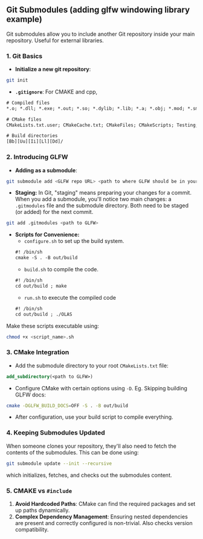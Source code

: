 ## Git Submodules (adding glfw windowing library example)

Git submodules allow you to include another Git repository inside your main repository. Useful for external libraries.

### 1. Git Basics
- **Initialize a new git repository**:
```bash
git init
```
- **`.gitignore`**: For CMAKE and cpp,
```txt
# Compiled files
*.o; *.dll; *.exe; *.out; *.so; *.dylib; *.lib; *.a; *.obj; *.mod; *.smod; *.gch; *.pch; *.lai; *.la; *.slo; *.lo

# CMake files
CMakeLists.txt.user; CMakeCache.txt; CMakeFiles; CMakeScripts; Testing; Makefile; cmake_install.cmake; install_manifest.txt; compile_commands.json; CTestTestfile.cmake; _deps

# Build directories
[Bb][Uu][Ii][Ll][Dd]/
```

### 2. Introducing GLFW
- **Adding as a submodule**: 
```bash
git submodule add <GLFW repo URL> <path to where GLFW should be in your project>
```
- **Staging:** In Git, "staging" means preparing your changes for a commit. When you add a submodule, you'll notice two main changes: a `.gitmodules` file and the submodule directory. Both need to be staged (or added) for the next commit.
```bash
git add .gitmodules <path to GLFW>
```
- **Scripts for Convenience:**
    - `configure.sh` to set up the build system.
    ```txt
    #! /bin/sh
    cmake -S . -B out/build
    ```
    - `build.sh` to compile the code.
    ```txt
    #! /bin/sh
    cd out/build ; make
    ```
    - `run.sh` to execute the compiled code
    ```txt
    #! /bin/sh
    cd out/build ; ./OLAS
    ```

Make these scripts executable using:
```bash
chmod +x <script_name>.sh
```

### 3. CMake Integration
- Add the submodule directory to your root `CMakeLists.txt` file:
```cmake
add_subdirectory(<path to GLFW>)
```
- Configure CMake with certain options using `-D`. Eg. Skipping building GLFW docs:
```bash
cmake -DGLFW_BUILD_DOCS=OFF -S . -B out/build
```
- After configuration, use your build script to compile everything.

### 4. Keeping Submodules Updated
When someone clones your repository, they'll also need to fetch the contents of the submodules. This can be done using:
```bash
git submodule update --init --recursive
```
which initializes, fetches, and checks out the submodules content.

### 5. CMAKE vs `#include`
1. **Avoid Hardcoded Paths**: CMake can find the required packages and set up paths dynamically.
2. **Complex Dependency Management**: Ensuring nested dependencies are present and correctly configured is non-trivial. Also checks version compatibility.